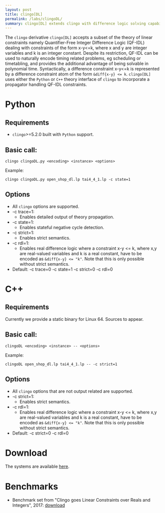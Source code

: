 ```yaml
---
layout: post
title: clingo[DL]
permalink: /labs/clingoDL/
summary: clingo[DL] extends clingo with difference logic solving capabilities.
---
```


The `clingo` derivative `clingo[DL]` accepts a subset of the theory of linear constraints 
namely Quantifier-Free Integer Difference Logic (QF-IDL) 
dealing with constraints of the form x-y<=k,
where x and y are integer variables and k is an integer constant.
Despite its restriction, QF-IDL can be used to naturally encode timing related problems, eg scheduling or timetabling,
and provides the additional advantage of being solvable in polynomial time.
Syntactically, a difference constraint x-y<=k is represented by a difference constraint atom of the form `&diff{x-y} <= k`.
`clingo[DL]` uses either the `Python` or `C++` theory interface of `clingo` to incorporate a propagator handling QF-IDL constraints. 

# Python

## Requirements
- `clingo`>=5.2.0 built with `Python` support.

## Basic call:
```
clingo clingoDL.py <encoding> <instance> <options>
```
Example:
```
clingo clingoDL.py open_shop_dl.lp tai4_4_1.lp -c state=1
```

## Options
- All `clingo` options are supported.
- -c trace=1:
    - Enables detailed output of theory propagation.
- -c state=1:
    - Enables stateful negative cycle detection.
- -c strict=1:
    - Enables strict semantics.
- -c rdl=1:
    - Enables real difference logic where a constraint x-y <= k, where x,y are real-valued variables and k is a real constant, have to be encoded as `&diff{x-y} <= "k"`. Note that this is only possible without strict semantics.
- Default: -c trace=0 -c state=1 -c strict=0 -c rdl=0

# C++

## Requirements
Currently we provide a static binary for Linux 64.
Sources to appear.

## Basic call:
```
clingoDL <encoding> <instance> -- <options>
```
Example:
```
clingoDL open_shop_dl.lp tai4_4_1.lp -- -c strict=1
```

## Options
- All `clingo` options that are not output related are supported.
- -c strict=1:
    - Enables strict semantics.
- -c rdl=1:
    - Enables real difference logic where a constraint x-y <= k, where x,y are real-valued variables and k is a real constant, have to be encoded as `&diff{x-y} <= "k"`. Note that this is only possible without strict semantics.
- Default: -c strict=0 -c rdl=0

# Download

The systems are available [here](https://github.com/potassco/clingoDL).

# Benchmarks

- Benchmark set from "Clingo goes Linear Constraints over Reals and Integers", 2017: [download](http://www.cs.uni-potsdam.de/wv/clingo/clingoLC-benchmarks.tar.gz)
